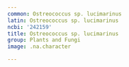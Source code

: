 ```yaml
---
common: Ostreococcus sp. lucimarinus
latin: Ostreococcus sp. lucimarinus
ncbi: '242159'
title: Ostreococcus sp. lucimarinus
group: Plants and Fungi
image: .na.character

---
```

